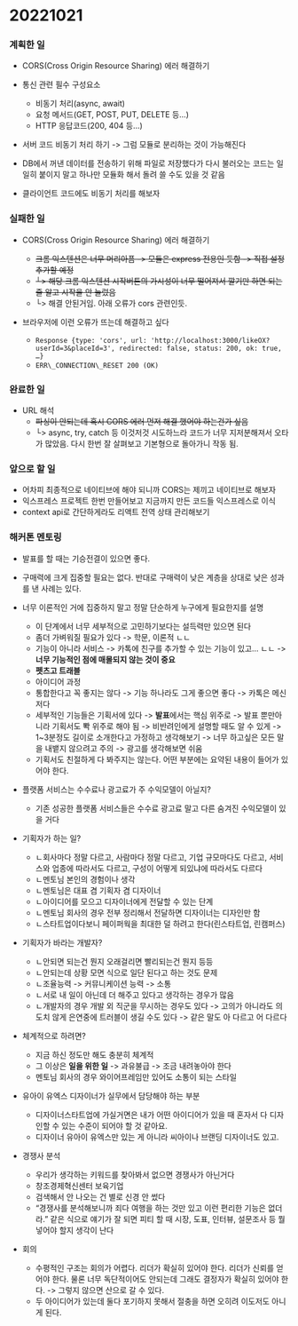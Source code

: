 ﻿# 20221021
### 계획한 일
- CORS(Cross Origin Resource Sharing) 에러 해결하기

- 통신 관련 필수 구성요소
  - 비동기 처리(async, await)
  - 요청 메서드(GET, POST, PUT, DELETE 등…)
  - HTTP 응답코드(200, 404 등…)

- 서버 코드 비동기 처리 하기 -> 그럼 모듈로 분리하는 것이 가능해진다

- DB에서 꺼낸 데이터를 전송하기 위해 파일로 저장했다가 다시 불러오는 코드는 일일히 붙이지 말고 하나만 모듈화 해서 돌려 쓸 수도 있을 것 같음

- 클라이언트 코드에도 비동기 처리를 해보자
### 실패한 일
- CORS(Cross Origin Resource Sharing) 에러 해결하기
  - ~~크롬 익스텐션은 너무 머리아픔 -> 모듈은 express 전용인 듯함 -> 직접 설정 추가할 예정~~
  - ~~└> 해당 크롬 익스텐션 시작버튼의 가시성이 너무 떨어져서 깔기만 하면 되는줄 알고 시작을 안 눌렀음~~
  - └> 해결 안된거임. 아래 오류가 cors 관련인듯.

- 브라우저에 이런 오류가 뜨는데 해결하고 싶다
  - `Response {type: 'cors', url: 'http://localhost:3000/likeOX?userId=3&placeId=3', redirected: false, status: 200, ok: true, …}`
  - `ERR\_CONNECTION\_RESET 200 (OK)`
### 완료한 일
- URL 해석
  - ~~파싱이 안되는데 혹시 CORS 에러 먼저 해결 했어야 하는건가 싶음~~
  - └> async, try, catch 등 이것저것 시도하느라 코드가 너무 지저분해져서 오타가 많았음. 다시 한번 잘 살펴보고 기본형으로 돌아가니 작동 됨. 
### 앞으로 할 일
- 어차피 최종적으로 네이티브에 해야 되니까 CORS는 제끼고 네이티브로 해보자
- 익스프레스 프로젝트 한번 만들어보고 지금까지 만든 코드들 익스프레스로 이식
- context api로 간단하게라도 리액트 전역 상태 관리해보기



### 해커톤 멘토링
- 발표를 할 때는 기승전결이 있으면 좋다.

- 구매력에 크게 집중할 필요는 없다. 반대로 구매력이 낮은 계층을 상대로 낮은 성과를 낸 사례는 있다.

- 너무 이론적인 거에 집중하지 말고 정말 단순하게 누구에게 필요한지를 설명
  - 이 단계에서 너무 세부적으로 고민하기보다는 설득력만 있으면 된다
  - 좀더 가벼워질 필요가 있다 -> 학문, 이론적 ㄴㄴ
  - 기능이 아니라 서비스 -> 카톡에 친구를 추가할 수 있는 기능이 있고… ㄴㄴ -> **너무 기능적인 점에 매몰되지 않는 것이 중요**
  - **펫츠고 트래블**
  - 아이디어 과정 
  - 통합한다고 꼭 좋지는 않다 -> 기능 하나라도 그게 좋으면 좋다 -> 카톡은 메신저다
  - 세부적인 기능들은 기획서에 있다 -> **발표**에서는 핵심 위주로 -> 발표 뿐만아니라 기획서도 뽝 위주로 해야 됨 -> 비반려인에게 설명할 때도 알 수 있게 -> 1~3분정도 길이로 소개한다고 가정하고 생각해보기 -> 너무 하고싶은 모든 말을 내뱉지 않으려고 주의 -> 광고를 생각해보면 쉬움
  - 기획서도 친절하게 다 봐주지는 않는다. 어떤 부분에는 요약된 내용이 들어가 있어야 한다.

- 플랫폼 서비스는 수수료나 광고료가 주 수익모델이 아닐지?
  - 기존 성공한 플랫폼 서비스들은 수수료 광고료 말고 다른 숨겨진 수익모델이 있을 거다

- 기획자가 하는 일?
  - ㄴ회사마다 정말 다르고, 사람마다 정말 다르고, 기업 규모마다도 다르고, 서비스와 업종에 따라서도 다르고, 구성이 어떻게 되있냐에 따라서도 다르다
  - ㄴ멘토님 본인의 경험이나 생각
  - ㄴ멘토님은 대표 겸 기획자 겸 디자이너
  - ㄴ아이디어를 모으고 디자이너에게 전달할 수 있는 단계
  - ㄴ멘토님 회사의 경우 전부 정리해서 전달하면 디자이너는 디자인만 함
  - ㄴ스타트업이다보니 페이퍼웍을 최대한 덜 하려고 한다(린스타트업, 린캠퍼스)

- 기획자가 바라는 개발자?
  - ㄴ안되면 되는건 뭔지 오래걸리면 빨리되는건 뭔지 등등
  - ㄴ안되는데 상황 모면 식으로 일단 된다고 하는 것도 문제
  - ㄴ조율능력 -> 커뮤니케이션 능력 -> 소통
  - ㄴ서로 내 일이 아닌데 더 해주고 있다고 생각하는 경우가 많음
  - ㄴ개발자의 경우 개발 외 직군을 무시하는 경우도 있다 -> 고의가 아니라도 의도치 않게 은연중에 트러블이 생길 수도 있다 -> 같은 말도 아 다르고 어 다르다

- 체계적으로 하려면?
  - 지금 하신 정도만 해도 충분히 체계적
  - 그 이상은 **일을 위한 일** -> 과유불급 -> 조금 내려놓아야 한다
  - 멘토님 회사의 경우 와이어프레임만 있어도 소통이 되는 스타일

- 유아이 유엑스 디자이너가 실무에서 담당해야 하는 부분
  - 디자이너스타트업에 가실거면은 내가 어떤 아이디어가 있을 때 혼자서 다 디자인할 수 있는 수준이 되어야 할 것 같아요.
  - 디자이너 유아이 유엑스만 있는 게 아니라 씨아이나 브랜딩 디자이너도 있고.

- 경쟁사 분석
  - 우리가 생각하는 키워드를 찾아봐서 없으면 경쟁사가 아닌거다
  - 창조경제혁신센터 보육기업
  - 검색해서 안 나오는 건 별로 신경 안 썼다
  - “경쟁사를 분석해보니까 죄다 여행을 하는 것만 있고 이런 편리한 기능은 없더라.” 같은 식으로 얘기가 잘 되면 피티 할 때 시장, 도표, 인터뷰, 설문조사 등 뭘 넣어야 할지 생각이 난다

- 회의
  - 수평적인 구조는 회의가 어렵다. 리더가 확실히 있어야 한다. 리더가 신뢰를 얻어야 한다. 물론 너무 독단적이어도 안되는데 그래도 결정자가 확실히 있어야 한다. -> 그렇지 않으면 산으로 갈 수 있다. 
  - 두 아이디어가 있는데 둘다 포기하지 못해서 절충을 하면 오히려 이도저도 아니게 된다.
